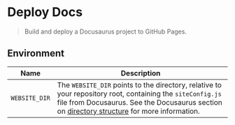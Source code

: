 # Deploy Docs

> Build and deploy a Docusaurus project to GitHub Pages.

## Environment

| **Name** | **Description** |
|------------|-----------------|
| `WEBSITE_DIR` | The `WEBSITE_DIR` points to the directory, relative to your repository root, containing the `siteConfig.js` file from Docusaurus. See the Docusaurus section on [directory structure](https://docusaurus.io/docs/en/site-preparation#directory-structure) for more information. |

